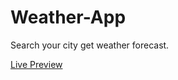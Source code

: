 # Weather-App
Search your city get weather forecast.

[Live Preview](https://vishalr001.github.io/Weather-App/)

